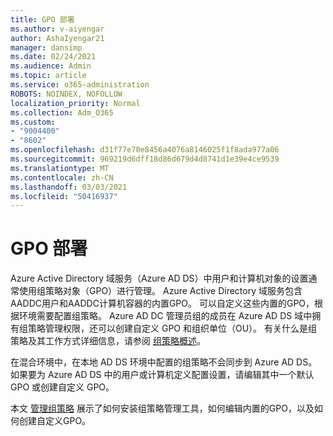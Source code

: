 ```yaml
---
title: GPO 部署
ms.author: v-aiyengar
author: AshaIyengar21
manager: dansimp
ms.date: 02/24/2021
ms.audience: Admin
ms.topic: article
ms.service: o365-administration
ROBOTS: NOINDEX, NOFOLLOW
localization_priority: Normal
ms.collection: Adm_O365
ms.custom:
- "9004400"
- "8602"
ms.openlocfilehash: d31f77e70e8456a4076a8146025f1f8ada977a06
ms.sourcegitcommit: 969219d6dff18d86d679d4d8741d1e39e4ce9539
ms.translationtype: MT
ms.contentlocale: zh-CN
ms.lasthandoff: 03/03/2021
ms.locfileid: "50416937"
---
```

# <a name="gpo-deployment"></a>GPO 部署

Azure Active Directory 域服务（Azure AD DS）中用户和计算机对象的设置通常使用组策略对象（GPO）进行管理。 Azure Active Directory 域服务包含AADDC用户和AADDC计算机容器的内置GPO。 可以自定义这些内置的GPO，根据环境需要配置组策略。 Azure AD DC 管理员组的成员在 Azure AD DS 域中拥有组策略管理权限，还可以创建自定义 GPO 和组织单位（OU）。 有关什么是组策略及其工作方式详细信息，请参阅 [组策略概述](https://docs.microsoft.com/previous-versions/windows/it-pro/windows-server-2012-R2-and-2012/hh831791(v=ws.11))。

在混合环境中，在本地 AD DS 环境中配置的组策略不会同步到 Azure AD DS。 如果要为 Azure AD DS 中的用户或计算机定义配置设置，请编辑其中一个默认 GPO 或创建自定义 GPO。

本文 [管理组策略](https://docs.microsoft.com/azure/active-directory-domain-services/manage-group-policy) 展示了如何安装组策略管理工具，如何编辑内置的GPO，以及如何创建自定义GPO。
